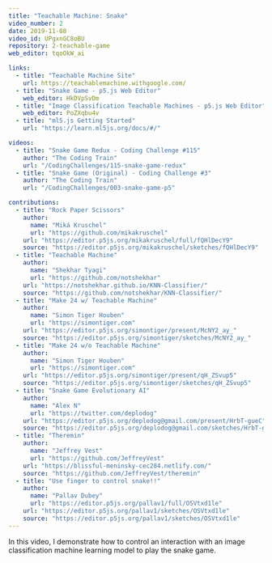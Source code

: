 ```yaml
---
title: "Teachable Machine: Snake"
video_number: 2
date: 2019-11-08
video_id: UPgxnGC8oBU
repository: 2-teachable-game
web_editor: tqoOkW_ai

links:
  - title: "Teachable Machine Site"
    url: https://teachablemachine.withgoogle.com/
  - title: "Snake Game - p5.js Web Editor"
    web_editor: HkDVpSvDm
  - title: "Image Classification Teachable Machines - p5.js Web Editor"
    web_editor: PoZXqbu4v
  - title: "ml5.js Getting Started"
    url: "https://learn.ml5js.org/docs/#/"

videos:
  - title: "Snake Game Redux - Coding Challenge #115"
    author: "The Coding Train"
    url: "/CodingChallenges/115-snake-game-redux"
  - title: "Snake Game (Original) - Coding Challenge #3"
    author: "The Coding Train"
    url: "/CodingChallenges/003-snake-game-p5"

contributions:
  - title: "Rock Paper Scissors"
    author:
      name: "Miká Kruschel"
      url: "https://github.com/mikakruschel"
    url: "https://editor.p5js.org/mikakruschel/full/fQHlDecY9"
    source: "https://editor.p5js.org/mikakruschel/sketches/fQHlDecY9"
  - title: "Teachable Machine"
    author:
      name: "Shekhar Tyagi"
      url: "https://github.com/notshekhar"
    url: "https://notshekhar.github.io/KNN-Classifier/"
    source: "https://github.com/notshekhar/KNN-Classifier/"
  - title: "Make 24 w/ Teachable Machine"
    author:
      name: "Simon Tiger Houben"
      url: "https://simontiger.com"
    url: "https://editor.p5js.org/simontiger/present/McNY2_ay_"
    source: "https://editor.p5js.org/simontiger/sketches/McNY2_ay_"
  - title: "Make 24 w/o Teachable Machine"
    author:
      name: "Simon Tiger Houben"
      url: "https://simontiger.com"
    url: "https://editor.p5js.org/simontiger/present/qH_ZSvup5"
    source: "https://editor.p5js.org/simontiger/sketches/qH_ZSvup5"
  - title: "Snake Game Evolutionary AI"
    author:
      name: "Alex N"
      url: "https://twitter.com/deplodog"
    url: "https://editor.p5js.org/deplodog@gmail.com/present/HrbT-gueC"
    source: "https://editor.p5js.org/deplodog@gmail.com/sketches/HrbT-gueC"
  - title: "Theremin"
    author:
      name: "Jeffrey Vest"
      url: "https://github.com/JeffreyVest"
    url: "https://blissful-meninsky-cec284.netlify.com/"
    source: "https://github.com/JeffreyVest/theremin"
  - title: "Use finger to control snake!!"
    author:
      name: "Pallav Dubey"
      url: "https://editor.p5js.org/pallav1/full/OSVtxd1le"
    url: "https://editor.p5js.org/pallav1/sketches/OSVtxd1le"
    source: "https://editor.p5js.org/pallav1/sketches/OSVtxd1le"
---
```


In this video, I demonstrate how to control an interaction with an image classification machine learning model to play the snake game.
